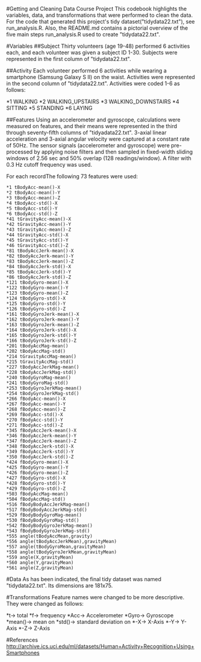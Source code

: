 #Getting and Cleaning Data Course Project
This codebook highlights the variables, data, and transformations that were performed to clean the data.  
For the code that generated this project's tidy dataset("tidydata22.txt"), see run_analysis.R.
Also, the README.md contains a pictorial overview of the five main steps run_analysis.R
used to create "tidydata22.txt".

#Variables
##Subject
Thirty volunteers (age 19-48) performed 6 activities each, and each volunteer was given a 
subject ID 1-30. Subjects were represented in the first column of "tidydata22.txt".

##Activity
Each volunteer performed 6 activities while wearing a smartphone (Samsung Galaxy S II) on the waist. 
Activities were represented in the second column of "tidydata22.txt". Activities were coded 1-6 as follows:

   *1 WALKING
   *2 WALKING_UPSTAIRS
   *3 WALKING_DOWNSTAIRS
   *4 SITTING
   *5 STANDING
   *6 LAYING   

##Features
Using an accelerometer and gyroscope, calculations were measured on features, and their means 
were represented in the third through seventy-fifth columns of "tidyadata22.txt". 3-axial linear acceleration 
and 3-axial angular velocity were captured at a constant rate of 50Hz. The sensor signals (accelerometer and gyroscope) 
were pre-processed by applying noise filters and then sampled in fixed-width sliding windows of 2.56 sec 
and 50% overlap (128 readings/window). A filter with 0.3 Hz cutoff frequency was used. 

For each recordThe following 
73 features were used:

    *1 tBodyAcc-mean()-X
	*2 tBodyAcc-mean()-Y
	*3 tBodyAcc-mean()-Z
	*4 tBodyAcc-std()-X
	*5 tBodyAcc-std()-Y
	*6 tBodyAcc-std()-Z
	*41 tGravityAcc-mean()-X
	*42 tGravityAcc-mean()-Y
	*43 tGravityAcc-mean()-Z
	*44 tGravityAcc-std()-X
	*45 tGravityAcc-std()-Y
	*46 tGravityAcc-std()-Z
	*81 tBodyAccJerk-mean()-X
	*82 tBodyAccJerk-mean()-Y
	*83 tBodyAccJerk-mean()-Z
	*84 tBodyAccJerk-std()-X
	*85 tBodyAccJerk-std()-Y
	*86 tBodyAccJerk-std()-Z
	*121 tBodyGyro-mean()-X
	*122 tBodyGyro-mean()-Y
	*123 tBodyGyro-mean()-Z
	*124 tBodyGyro-std()-X
	*125 tBodyGyro-std()-Y
	*126 tBodyGyro-std()-Z
	*161 tBodyGyroJerk-mean()-X
	*162 tBodyGyroJerk-mean()-Y
	*163 tBodyGyroJerk-mean()-Z
	*164 tBodyGyroJerk-std()-X
	*165 tBodyGyroJerk-std()-Y
	*166 tBodyGyroJerk-std()-Z
	*201 tBodyAccMag-mean()
	*202 tBodyAccMag-std()
	*214 tGravityAccMag-mean()
	*215 tGravityAccMag-std()
	*227 tBodyAccJerkMag-mean()
	*228 tBodyAccJerkMag-std()
	*240 tBodyGyroMag-mean()
	*241 tBodyGyroMag-std()
	*253 tBodyGyroJerkMag-mean()
	*254 tBodyGyroJerkMag-std()
	*266 fBodyAcc-mean()-X
	*267 fBodyAcc-mean()-Y
	*268 fBodyAcc-mean()-Z
	*269 fBodyAcc-std()-X
	*270 fBodyAcc-std()-Y
	*271 fBodyAcc-std()-Z
	*345 fBodyAccJerk-mean()-X
	*346 fBodyAccJerk-mean()-Y
	*347 fBodyAccJerk-mean()-Z
	*348 fBodyAccJerk-std()-X
	*349 fBodyAccJerk-std()-Y
	*350 fBodyAccJerk-std()-Z
	*424 fBodyGyro-mean()-X
	*425 fBodyGyro-mean()-Y
	*426 fBodyGyro-mean()-Z
	*427 fBodyGyro-std()-X
	*428 fBodyGyro-std()-Y
	*429 fBodyGyro-std()-Z
	*503 fBodyAccMag-mean()
	*504 fBodyAccMag-std()
	*516 fBodyBodyAccJerkMag-mean()
	*517 fBodyBodyAccJerkMag-std()
	*529 fBodyBodyGyroMag-mean()
	*530 fBodyBodyGyroMag-std()
	*542 fBodyBodyGyroJerkMag-mean()
	*543 fBodyBodyGyroJerkMag-std()
	*555 angle(tBodyAccMean,gravity)
	*556 angle(tBodyAccJerkMean),gravityMean)
	*557 angle(tBodyGyroMean,gravityMean)
	*558 angle(tBodyGyroJerkMean,gravityMean)
	*559 angle(X,gravityMean)
	*560 angle(Y,gravityMean)
	*561 angle(Z,gravityMean) 

#Data
As has been indicated, the final tidy dataset was named "tidydata22.txt". Its dimensions are 181x75.

#Transformations
Feature names were changed to be more descriptive. They were changed as follows:

   *t-> total
   *f-> frequency
   *Acc-> Accelerometer
   *Gyro-> Gyroscope
   *mean()-> mean on
   *std()-> standard deviation on
   *-X-> X-Axis
   *-Y-> Y-Axis
   *-Z-> Z-Axis

#References
http://archive.ics.uci.edu/ml/datasets/Human+Activity+Recognition+Using+Smartphones
